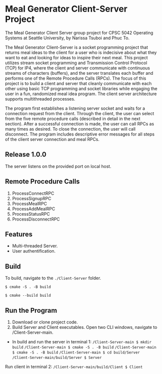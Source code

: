 # Meal Generator Client-Server Project
The Meal Generator Client Server group project for CPSC 5042 Operating Systems at Seattle University, by Narissa Tsuboi and Phuc To. 

The Meal Generator Client-Server is a socket programming project that returns meal ideas to the client for a user who is indecisive about what they want to eat and looking for ideas to inspire their next meal. This project utilizes stream socket programming and Transmission Control Protocol (TCP) for IP4, where the client and server communicate with continuous streams of characters (buffers), and the server translates each buffer and performs one of the Remote Procedure Calls (RPCs). The focus of this project is to build a client and server that cleanly communicate with each other using basic TCP programming and socket libraries while engaging the user in a fun, randomized meal idea program. The client server architecture supports multithreaded processes.

The program first establishes a listening server socket and waits for a connection request from the client. Through the client, the user can select from the five remote procedure calls (described in detail in the next section). After a successful connection is made, the user can call RPCs as many times as desired. To close the connection, the user will call disconnect. The program includes descriptive error messages for all steps of the client server connection and meal RPCs.

## Release 1.0.0
The server listens on the provided port on local host. 

## Remote Procedure Calls 
1. ProcessConnectRPC
2. ProcessSignupRPC
3. ProcessMealRPC
4. ProcessAddMealRPC
5. ProcessStatusRPC
6. ProcessDisconnectRPC

## Features
- Multi-threaded Server.
- User authentification.

## Build
To build, navigate to the `./Client-Server` folder. 

`$ cmake -S . -B build`

`$ cmake --build build`

## Run the Program
1. Download or clone project code. 
2. Build Server and Client executables. Open two CLI windows, navigate to /Client-Server-main. 
- In build and run the server in terminal 1: 
`/Client-Server-main $ mkdir build`
`/Client-Server-main $ cmake -S . -B build`
`/Client-Server-main $ cmake -S . -B build`
`/Client-Server-main $ cd build/Server`
`/Client-Server-main/build/Server $ Server`

Run client in terminal 2: 
`/Client-Server-main/build/Client $ Client`



